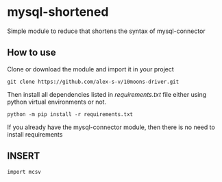 # mysql-shortened

Simple module to reduce that shortens the syntax of mysql-connector

## How to use

Clone or download the module and import it in your project

```
git clone https://github.com/alex-s-v/10moons-driver.git
```

Then install all dependencies listed in _requirements.txt_ file either using python virtual environments or not.

```
python -m pip install -r requirements.txt
```

If you already have the mysql-connector module, then there is no need to install requirements

## INSERT

```
import mcsv


```
